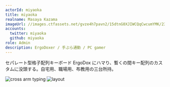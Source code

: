 ```yaml
---
actorId: miyaoka
title: miyaoka
realname: Masaya Kazama
imageUrl: //images.ctfassets.net/gvze4h7pavn2/15dtnG0XJIWCQqCwcumYMK/23033d60017d92878bb05427eaf50700/actor-miyaoka.jpg
accounts:
  twitter: miyaoka
  github: miyaoka
role: Admin
description: ErgoDoxer / 手ぶら通勤 / PC gamer
---
```


セパレート型格子配列キーボード ErgoDox にハマり、暫くの間キー配列のカスタムに没頭する。自宅用、職場用、布教用の三台所持。

<img src="https://pbs.twimg.com/media/DH554WUUQAAZIwL.jpg" alt="cross arm typing">
<img src="https://pbs.twimg.com/media/C34wM_3VcAMdWZ9.jpg" alt="layout">

